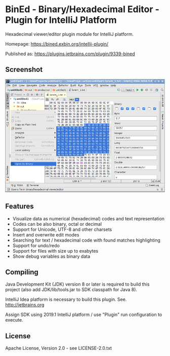 BinEd - Binary/Hexadecimal Editor - Plugin for IntelliJ Platform
================================================================

Hexadecimal viewer/editor plugin module for IntelliJ platform.

Homepage: https://bined.exbin.org/intellij-plugin/  

Published as: https://plugins.jetbrains.com/plugin/9339-bined  

Screenshot
----------

![BinEd-Editor Screenshot](images/intellij-screenshot.png?raw=true)

Features
--------

 - Visualize data as numerical (hexadecimal) codes and text representation
 - Codes can be also binary, octal or decimal
 - Support for Unicode, UTF-8 and other charsets
 - Insert and overwrite edit modes
 - Searching for text / hexadecimal code with found matches highlighting
 - Support for undo/redo
 - Support for files with size up to exabytes
 - Show debug variables as binary data

Compiling
---------

Java Development Kit (JDK) version 8 or later is required to build this project (also add JDK/lib/tools.jar to SDK classpath for Java 8).

IntelliJ Idea platform is necessary to build this plugin. See. http://jetbrains.org  

Assign SDK using 2019.1 IntelliJ platform / use "Plugin" run configuration to execute.

License
-------

Apache License, Version 2.0 - see LICENSE-2.0.txt
